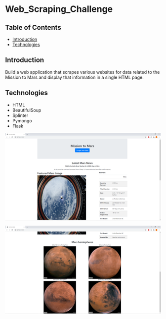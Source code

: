 # Web_Scraping_Challenge

## Table of Contents
* [Introduction](#introduction)
* [Technologies](#technologies)

## Introduction
Build a web application that scrapes various websites for data related to the Mission to Mars and display that information in a single HTML page. 

## Technologies
* HTML
* BeautifulSoup
* Splinter
* Pymongo
* Flask

![Alt text](app-screenshot1.png)


![Alt text](app-screenshot2.png)
